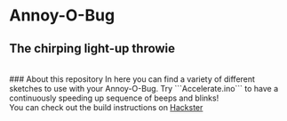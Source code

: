 # Annoy-O-Bug
## The chirping light-up throwie
<br>
### About this repository
In here you can find a variety of different sketches to use with your Annoy-O-Bug. Try ```Accelerate.ino``` to have a continuously speeding up sequence of beeps and blinks!
<br>
You can check out the build instructions on <a href="https://www.hackster.io/AlexWulff/the-annoy-o-bug-a-chirping-light-up-throwie-37e58a">Hackster</a>


